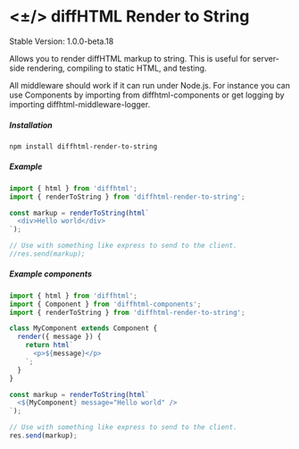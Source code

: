 # <±/> diffHTML Render to String

Stable Version: 1.0.0-beta.18

Allows you to render diffHTML markup to string. This is useful for server-side
rendering, compiling to static HTML, and testing.

All middleware should work if it can run under Node.js. For instance you can
use Components by importing from diffhtml-components or get logging by
importing diffhtml-middleware-logger.

##### Installation

``` sh
npm install diffhtml-render-to-string
```

##### Example

``` javascript
import { html } from 'diffhtml';
import { renderToString } from 'diffhtml-render-to-string';

const markup = renderToString(html`
  <div>Hello world</div>
`);

// Use with something like express to send to the client.
//res.send(markup);
```

##### Example components

``` javascript
import { html } from 'diffhtml';
import { Component } from 'diffhtml-components';
import { renderToString } from 'diffhtml-render-to-string';

class MyComponent extends Component {
  render({ message }) {
    return html`
      <p>${message}</p>
    `;
  }
}

const markup = renderToString(html`
  <${MyComponent} message="Hello world" />
`);

// Use with something like express to send to the client.
res.send(markup);
```
